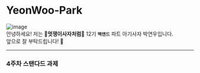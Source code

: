 # YeonWoo-Park
![image](https://github.com/LikeLion-at-CAU-12th/YeonWoo-Park/assets/125821804/70cc83fd-ac83-4504-83f6-eb2f7b058230)<br>
안녕하세요! 저는 **🦁멋쟁이사자처럼🦁** 12기 **`백엔드`** 파트 아기사자 박연우입니다.<br>
앞으로 잘 부탁드립니다! 🤩<br>

***
### 4주차 스탠다드 과제